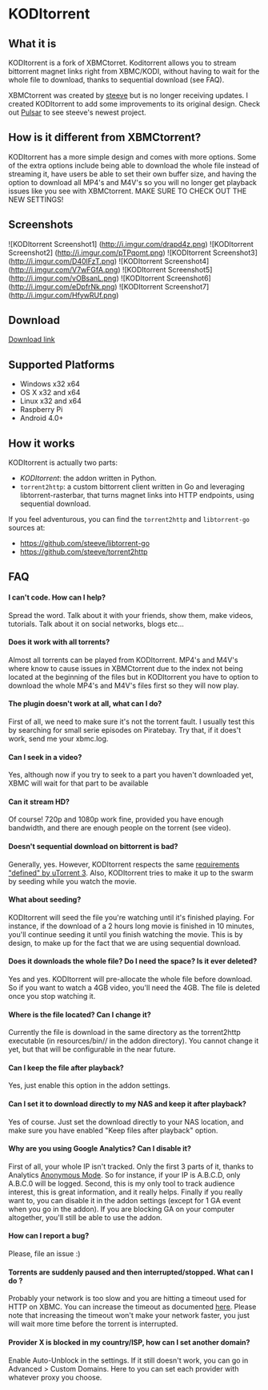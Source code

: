 KODItorrent
===========

What it is
----------
KODItorrent is a fork of XBMCtorret. Koditorrent allows you to stream bittorrent magnet links right from XBMC/KODI, without having to wait for the whole file to download, thanks to sequential download (see FAQ).

XBMCtorrent was created by [steeve](https://github.com/steeve) but is no longer receiving updates. I created KODItorrent to add some improvements to its original design. Check out [Pulsar](http://forum.kodi.tv/showthread.php?tid=200957) to see steeve's newest project.

How is it different from XBMCtorrent?
-------------------------------------
KODItorrent has a more simple design and comes with more options. 
Some of the extra options include being able to download the whole file instead of streaming it, have users be able to set their own buffer size, and having the option to download all MP4's and M4V's so you will no longer get playback issues like you see with XBMCtorrent. MAKE SURE TO CHECK OUT THE NEW SETTINGS!

Screenshots
-----------

![KODItorrent Screenshot1]
(http://i.imgur.com/drapd4z.png)
![KODItorrent Screenshot2]
(http://i.imgur.com/pTPqomt.png)
![KODItorrent Screenshot3]
(http://i.imgur.com/D40lFzT.png)
![KODItorrent Screenshot4]
(http://i.imgur.com/V7wFGfA.png)
![KODItorrent Screenshot5]
(http://i.imgur.com/vOBsanL.png)
![KODItorrent Screenshot6]
(http://i.imgur.com/eDpfrNk.png)
![KODItorrent Screenshot7]
(http://i.imgur.com/HfywRUf.png)

Download
--------
[Download link](https://mega.co.nz/#!rVxgAJiC!G94zLiwq3s4u5SCRuTMLcK4jshnoKtGzS8n268uLRjk)

Supported Platforms
-------------------
* Windows x32 x64
* OS X x32 and x64
* Linux x32 and x64
* Raspberry Pi
* Android 4.0+

How it works
------------
KODItorrent is actually two parts:
* _KODItorrent_: the addon written in Python.
* `torrent2http`: a custom bittorrent client written in Go and leveraging libtorrent-rasterbar, that turns magnet links into HTTP endpoints, using sequential download.

If you feel adventurous, you can find the `torrent2http` and `libtorrent-go` sources at:
* https://github.com/steeve/libtorrent-go
* https://github.com/steeve/torrent2http

FAQ
---
#### I can't code. How can I help?
Spread the word. Talk about it with your friends, show them, make videos, tutorials. Talk about it on social networks, blogs etc...

#### Does it work with all torrents?
Almost all torrents can be played from KODItorrent. MP4's and M4V's where know to cause issues in XBMCtorrent due to the index not being located at the beginning of the files but in KODItorrent you have to option to download the whole MP4's and M4V's files first so they will now play.

#### The plugin doesn't work at all, what can I do?
First of all, we need to make sure it's not the torrent fault. I usually test this by searching for small serie episodes on Piratebay. Try that, if it does't work, send me your xbmc.log.

#### Can I seek in a video?
Yes, although now if you try to seek to a part you haven't downloaded yet, XBMC will wait for that part to be available

#### Can it stream HD?
Of course! 720p and 1080p work fine, provided you have enough bandwidth, and there are enough people on the torrent (see video).

#### Doesn't sequential download on bittorrent is bad?
Generally, yes. However, KODItorrent respects the same [requirements "defined" by uTorrent 3](http://www.utorrent.com/help/faq/ut3#faq2[/url]). Also, KODItorrent tries to make it up to the swarm by seeding while you watch the movie.

#### What about seeding?
KODItorrent will seed the file you're watching until it's finished playing. For instance, if the download of a 2 hours long movie is finished in 10 minutes, you'll continue seeding it until you finish watching the movie. This is by design, to make up for the fact that we are using sequential download.

#### Does it downloads the whole file? Do I need the space? Is it ever deleted?
Yes and yes. KODItorrent will pre-allocate the whole file before download. So if you want to watch a 4GB video, you'll need the 4GB. The file is deleted once you stop watching it.

#### Where is the file located? Can I change it?
Currently the file is download in the same directory as the torrent2http executable (in resources/bin/<OS>/ in the addon directory). You cannot change it yet, but that will be configurable in the near future.

#### Can I keep the file after playback?
Yes, just enable this option in the addon settings.

#### Can I set it to download directly to my NAS and keep it after playback?
Yes of course. Just set the download directly to your NAS location, and make sure you have enabled "Keep files after playback" option.

#### Why are you using Google Analytics? Can I disable it?
First of all, your whole IP isn't tracked. Only the first 3 parts of it, thanks to Analytics [Anonymous Mode](https://developers.google.com/analytics/devguides/collection/gajs/methods/gaJSApi_gat?csw=1#_gat._anonymizeIp). So for instance, if your IP is A.B.C.D, only A.B.C.0 will be logged.
Second, this is my only tool to track audience interest, this is great information, and it really helps.
Finally if you really want to, you can disable it in the addon settings (except for 1 GA event when you go in the addon).
If you are blocking GA on your computer altogether, you'll still be able to use the addon.

#### How can I report a bug?
Please, file an issue :)

#### Torrents are suddenly paused and then interrupted/stopped. What can I do ?
Probably your network is too slow and you are hitting a timeout used for HTTP on
XBMC. You can increase the timeout as documented
[here](http://wiki.xbmc.org/?title=Advancedsettings.xml#playlisttimeout). Please
note that increasing the timeout won't make your network faster, you just will
wait more time before the torrent is interrupted.

#### Provider X is blocked in my country/ISP, how can I set another domain?
Enable Auto-Unblock in the settings.
If it still doesn't work, you can go in Advanced > Custom Domains. Here to you can set each provider with whatever proxy you choose.
